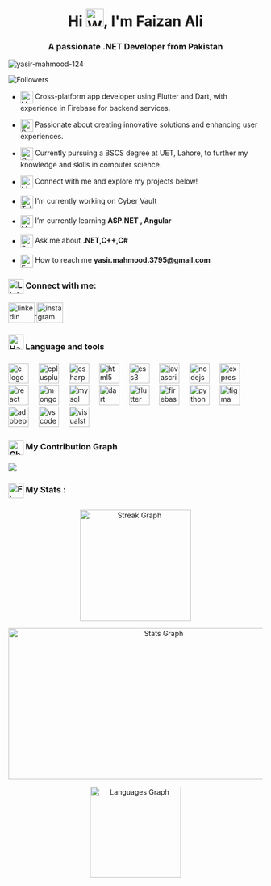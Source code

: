 
<h1 align="center">Hi <img src="https://raw.githubusercontent.com/Tarikul-Islam-Anik/Animated-Fluent-Emojis/master/Emojis/Hand%20gestures/Waving%20Hand.png" alt="Waving Hand" width="35" height="35" />, I'm Faizan Ali </h1>
<h3 align="center">A passionate .NET Developer from Pakistan</h3>


<p align="left"> <img src="https://komarev.com/ghpvc/?username=yasir-mahmood-124&label=Profile%20views&color=0e75b6&style=flat" alt="yasir-mahmood-124" /></p>
<img src="https://img.shields.io/github/followers/yasir-mahmood-124?label=Followers&style=flat&color=0e75b6" alt="Followers" /> </p>

- <img align="center" src="https://raw.githubusercontent.com/Tarikul-Islam-Anik/Animated-Fluent-Emojis/master/Emojis/Objects/Mobile%20Phone.png" alt="Mobile Phone" width="25" height="25" /> Cross-platform app developer using Flutter and Dart, with experience in Firebase for backend services.

- <img align="center" src="https://raw.githubusercontent.com/Tarikul-Islam-Anik/Animated-Fluent-Emojis/master/Emojis/Travel%20and%20places/Rocket.png" alt="Rocket" width="25" height="25" /> Passionate about creating innovative solutions and enhancing user experiences.

- <img align="center" src="https://raw.githubusercontent.com/Tarikul-Islam-Anik/Animated-Fluent-Emojis/master/Emojis/Objects/Graduation%20Cap.png" alt="Graduation Cap" width="25" height="25" /> Currently pursuing a BSCS degree at UET, Lahore, to further my knowledge and skills in computer science.

- <img align="center" src="https://raw.githubusercontent.com/Tarikul-Islam-Anik/Animated-Fluent-Emojis/master/Emojis/Objects/Link.png" alt="Link" width="25" height="25" /> Connect with me and explore my projects below!

- <img align="center" src="https://raw.githubusercontent.com/Tarikul-Islam-Anik/Animated-Fluent-Emojis/master/Emojis/Objects/Telescope.png" alt="Telescope" width="25" height="25" /> I’m currently working on [Cyber Vault](https://github.com/affan-ch/Cyber-Vault)

- <img align="center" src="https://raw.githubusercontent.com/Tarikul-Islam-Anik/Animated-Fluent-Emojis/master/Emojis/Objects/Memo.png" alt="Memo" width="25" height="25" /> I’m currently learning **ASP.NET , Angular**


- <img align="center" src="https://raw.githubusercontent.com/Tarikul-Islam-Anik/Animated-Fluent-Emojis/master/Emojis/Activities/Sparkles.png" alt="Sparkles" width="25" height="25" /> Ask me about **.NET,C++,C#**


- <img align="center" src="https://raw.githubusercontent.com/Tarikul-Islam-Anik/Animated-Fluent-Emojis/master/Emojis/Objects/E-Mail.png" alt="E-Mail" width="25" height="25" /> How to reach me **yasir.mahmood.3795@gmail.com**



<h3 align="left"><img align="center" src="https://raw.githubusercontent.com/Tarikul-Islam-Anik/Animated-Fluent-Emojis/master/Emojis/Objects/Link.png" alt="Link" width="30" height="30" /> Connect with me:</h3>
<p align="left">
  <a href="https://linkedin.com/in/yasir-mahmood-35a326254">
  <img align="center" src="https://raw.githubusercontent.com/maurodesouza/profile-readme-generator/master/src/assets/icons/social/linkedin/default.svg" width="52" height="40" alt="linkedin logo"  />
  </a>

  <a href="https://instagram.com/yasir_venture">
  <img align="center" src="https://raw.githubusercontent.com/maurodesouza/profile-readme-generator/master/src/assets/icons/social/instagram/default.svg" width="52" height="40" alt="instagram logo"  />
  </a>

</p>

<h3 align="left"><img src="https://raw.githubusercontent.com/Tarikul-Islam-Anik/Animated-Fluent-Emojis/master/Emojis/Objects/Hammer%20and%20Wrench.png" alt="Hammer and Wrench" width="30" height="30" /> Language and tools</h3>

###

<div align="left">
  <img src="https://skillicons.dev/icons?i=c" height="40" alt="c logo"  title="C"/>
  <img width="12" />
  <img src="https://skillicons.dev/icons?i=cpp" height="40" alt="cplusplus logo" title="C++" />
  <img width="12" />
  <img src="https://skillicons.dev/icons?i=cs" height="40" alt="csharp logo" title="C#" />
  <img width="12" />
  <img src="https://skillicons.dev/icons?i=html" height="40" alt="html5 logo" title="HTML" />
  <img width="12" />
  <img src="https://skillicons.dev/icons?i=css" height="40" alt="css3 logo"  title="CSS"/>
  <img width="12" />
  <img src="https://skillicons.dev/icons?i=js" height="40" alt="javascript logo"  title="JavaScript"/>
  <img width="12" />
  <img src="https://skillicons.dev/icons?i=nodejs" height="40" alt="nodejs logo"  title="Node.js"/>
  <img width="12" />
  <img src="https://skillicons.dev/icons?i=express" height="40" alt="express logo" title="Express.js" />
  <img width="12" />
  <img src="https://skillicons.dev/icons?i=react" height="40" alt="react logo" title="React.js"  />
  <img width="12" />
  <img src="https://skillicons.dev/icons?i=mongodb" height="40" alt="mongodb logo" title="MongoDB" />
  <img width="12" />
  <img src="https://skillicons.dev/icons?i=mysql" height="40" alt="mysql logo" title="MySQL" />
  <img width="12" />
  <img src="https://skillicons.dev/icons?i=dart" height="40" alt="dart logo" title="Dart" />
  <img width="12" />
  <img src="https://skillicons.dev/icons?i=flutter" height="40" alt="flutter logo" title="Flutter" />
  <img width="12" />
  <img src="https://skillicons.dev/icons?i=firebase" height="40" alt="firebase logo" title="Firebase" />
  <img width="12" />
  <img src="https://skillicons.dev/icons?i=py" height="40" alt="python logo" title="Python" />
  <img width="12" />
  <img src="https://skillicons.dev/icons?i=figma" height="40" alt="figma logo" title="Figma" />
  <img width="12" />
  <img src="https://skillicons.dev/icons?i=ps" height="40" alt="adobephotoshop logo" title="Adobe Photoshop" />
  <img width="12" />
  <img src="https://skillicons.dev/icons?i=vscode" height="40" alt="vscode logo" title="VS Code" />
  <img width="12" />
  <img src="https://skillicons.dev/icons?i=visualstudio" height="40" alt="visualstudio logo" title="Visual Studio" />

</div>




###

<h3><img align="center" src="https://raw.githubusercontent.com/Tarikul-Islam-Anik/Animated-Fluent-Emojis/master/Emojis/Objects/Chart%20Increasing.png" alt="Chart Increasing" width="30" height="30" />  My Contribution Graph</h3>

<img src="https://github-readme-activity-graph.vercel.app/graph?username=yasir-mahmood-124&hide_border=true&theme=react-dark&custom_title=Yasir%27s+Contribution+Graph+%28Last+30+Days%29&area=true"  />



###


###

<h3 align="left"><img align="center" src="https://raw.githubusercontent.com/Tarikul-Islam-Anik/Animated-Fluent-Emojis/master/Emojis/Travel%20and%20places/Fire.png" alt="Fire" width="30" height="30" />   My Stats :</h3>

###

<div align="center">
 
  <img src="https://streak-stats.demolab.com/?user=yasir-mahmood-124&locale=en&mode=daily&theme=github_dark&hide_border=false&border_radius=5&date_format=j%20M%5B%20Y%5D&order=1" height="220" alt="Streak Graph"  /> <br>
 
  <img src="https://github-readme-stats.vercel.app/api?username=yasir-mahmood-124&hide_title=true&hide_rank=false&show_icons=true&include_all_commits=true&count_private=true&disable_animations=true&theme=github_dark&locale=en&hide_border=false&order=2&icon_color=39D353&border_color=39D353&show=reviews,discussions_started,discussions_answered,prs_merged,prs_merged_percentage" height="300" width="600" alt="Stats Graph" /> <br>
  
  <img src="https://github-readme-stats.vercel.app/api/top-langs?username=yasir-mahmood-124&locale=en&hide_title=true&layout=compact&card_width=320&langs_count=6&theme=github_dark&hide_border=false&border_color=39D353&order=3&disable_animations=true" height="180" alt="Languages Graph" /> <br>
  
</div>

###
